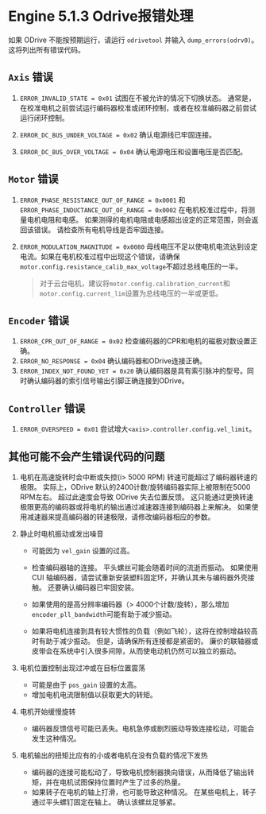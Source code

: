 # Engine 5.1.3 Odrive报错处理

如果 ODrive 不能按预期运行，请运行 `odrivetool` 并输入 `dump_errors(odrv0)`。 这将列出所有错误代码。

## `Axis` 错误

1. `ERROR_INVALID_STATE = 0x01`
   试图在不被允许的情况下切换状态。 通常是，在校准电机之前尝试运行编码器校准或闭环控制，或者在校准编码器之前尝试运行闭环控制。

2. `ERROR_DC_BUS_UNDER_VOLTAGE = 0x02`
   确认电源线已牢固连接。

3. `ERROR_DC_BUS_OVER_VOLTAGE = 0x04`
   确认电源电压和设置电压是否匹配。

## `Motor` 错误

1. `ERROR_PHASE_RESISTANCE_OUT_OF_RANGE = 0x0001` 和 `ERROR_PHASE_INDUCTANCE_OUT_OF_RANGE = 0x0002`
   在电机校准过程中，将测量电机电阻和电感。 如果测得的电机电阻或电感超出设定的正常范围，则会返回该错误。 请检查所有电机导线是否牢固连接。

2. `ERROR_MODULATION_MAGNITUDE = 0x0080`
   母线电压不足以使电机电流达到设定电流。如果在电机校准过程中出现这个错误，请确保`motor.config.resistance_calib_max_voltage`不超过总线电压的一半。

   > 对于云台电机，建议将`motor.config.calibration_current`和`motor.config.current_lim`设置为总线电压的一半或更低。

## `Encoder` 错误

1. `ERROR_CPR_OUT_OF_RANGE = 0x02`
   检查编码器的CPR和电机的磁极对数设置正确。
2. `ERROR_NO_RESPONSE = 0x04`
   确认编码器和ODrive连接正确。
3. `ERROR_INDEX_NOT_FOUND_YET = 0x20`
   确认编码器是具有索引脉冲的型号。同时确认编码器的索引信号输出引脚正确连接到ODrive。

## `Controller` 错误

1. `ERROR_OVERSPEED = 0x01`
   尝试增大`<axis>.controller.config.vel_limit`。 

## 其他可能不会产生错误代码的问题

1. 电机在高速旋转时会中断或失控(i> 5000 RPM)
   转速可能超过了编码器转速的极限。 实际上，ODrive 默认的2400计数/旋转编码器实际上被限制在5000 RPM左右。 超过此速度会导致 ODrive 失去位置反馈。 这只能通过更换转速极限更高的编码器或将电机的输出通过减速器连接到编码器上来解决。 如果使用减速器来提高编码器的转速极限，请修改编码器相应的参数。

2. 静止时电机振动或发出噪音

   - 可能因为 `vel_gain` 设置的过高。

   - 检查编码器轴的连接。 平头螺丝可能会随着时间的流逝而振动。 如果使用 CUI 轴编码器，请尝试重新安装塑料固定环，并确认其未与编码器外壳接触。 还要确认编码器已牢固安装。

   - 如果使用的是高分辨率编码器（> 4000个计数/旋转），那么增加`encoder_pll_bandwidth`可能有助于减少振动。

   - 如果将电机连接到具有较大惯性的负载（例如飞轮），这将在控制增益较高时有助于减少振动。 但是，请确保所有连接都是紧密的。 廉价的联轴器或皮带会在系统中引入很多间隙，从而使电动机仍然可以独立的振动。

3. 电机位置控制出现过冲或在目标位置震荡
     - 可能是由于 `pos_gain` 设置的太高。
     - 增加电机电流限制值以获取更大的转矩。
4. 电机开始缓慢旋转
   - 编码器反馈信号可能已丢失。电机急停或剧烈振动导致连接松动，可能会发生这种情况。
5. 电机输出的扭矩比应有的小或者电机在没有负载的情况下发热
   - 编码器的连接可能松动了，导致电机控制器换向错误，从而降低了输出转矩，并在电机试图保持位置时产生了过多的热量。
   - 如果转子在电机的轴上打滑，也可能导致这种情况。 在某些电机上，转子通过平头螺钉固定在轴上。 确认该螺丝足够紧。